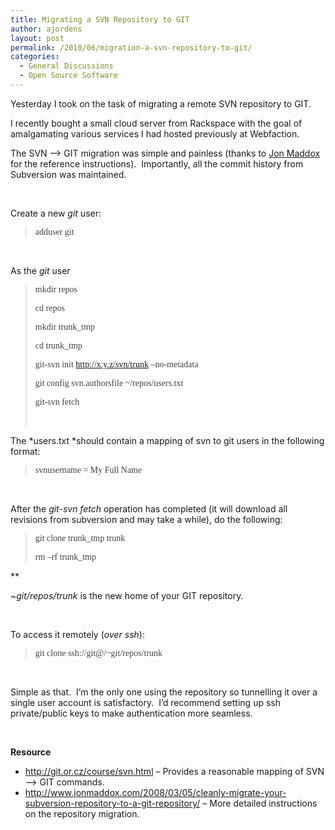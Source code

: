 ```yaml
---
title: Migrating a SVN Repository to GIT
author: ajordens
layout: post
permalink: /2010/06/migration-a-svn-repository-to-git/
categories:
  - General Discussions
  - Open Source Software
---
```

Yesterday I took on the task of migrating a remote SVN repository to GIT.&#160; 

I recently bought a small cloud server from Rackspace with the goal of amalgamating various services I had hosted previously at Webfaction.

The SVN –> GIT migration was simple and painless (thanks to [Jon Maddox][1] for the reference instructions).&#160; Importantly, all the commit history from Subversion was maintained.

&#160;

Create a new *git* user:

> <font color="#444444" face="Verdana">adduser git</font>

&#160;

As the *git* user

> <font color="#444444" face="Verdana">mkdir repos</font>
> 
> <font color="#444444" face="Verdana">cd repos</font>
> 
> <font color="#444444" face="Verdana">mkdir trunk_tmp</font>
> 
> <font color="#444444" face="Verdana">cd trunk_tmp</font>
> 
> <font color="#444444" face="Verdana">git-svn init <a href="http://x.y.z/svn/trunk">http://x.y.z/svn/trunk</a> –no-metadata</font>
> 
> <font color="#444444" face="Verdana">git config svn.authorsfile ~/repos/users.txt</font>
> 
> <font color="#444444" face="Verdana">git-svn fetch</font>
> 
> &#160;

The *users.txt *should contain a mapping of svn to git users in the following format:

> <font color="#444444" face="Verdana">svnusername = My Full Name <my email address></font>

&#160;

After the *git-svn fetch* operation has completed (it will download all revisions from subversion and may take a while), do the following: 

> <font color="#444444" face="Verdana">git clone trunk_tmp trunk</font>
> 
> <font color="#444444" face="Verdana">rm –rf trunk_tmp</font>

**

*~git/repos/trunk* is the new home of your GIT repository.

&#160;

To access it remotely (*over ssh*):

> <font color="#444444" face="Verdana">git clone ssh://git@<host>/~git/repos/trunk</font>

&#160;

Simple as that.&#160; I’m the only one using the repository so tunnelling it over a single user account is satisfactory.&#160; I’d recommend setting up ssh private/public keys to make authentication more seamless.

&#160;

**Resource**

  * <http://git.or.cz/course/svn.html> – Provides a reasonable mapping of SVN –> GIT commands. 
  * <http://www.jonmaddox.com/2008/03/05/cleanly-migrate-your-subversion-repository-to-a-git-repository/> – More detailed instructions on the repository migration.

 [1]: http://www.jonmaddox.com/2008/03/05/cleanly-migrate-your-subversion-repository-to-a-git-repository/
